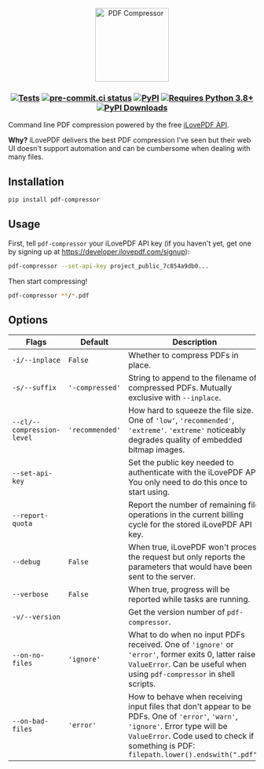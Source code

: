 <p align="center">
  <img src="https://raw.githubusercontent.com/janosh/pdf-compressor/main/assets/pdf-compressor.svg" alt="PDF Compressor" height=150>
</p>

<h3 align="center">

[![Tests](https://github.com/janosh/pdf-compressor/workflows/Tests/badge.svg)](https://github.com/janosh/pdf-compressor/actions)
[![pre-commit.ci status](https://results.pre-commit.ci/badge/github/janosh/pdf-compressor/main.svg)](https://results.pre-commit.ci/latest/github/janosh/pdf-compressor/main)
[![PyPI](https://img.shields.io/pypi/v/pdf-compressor?logo=pypi&logoColor=white)](https://pypi.org/project/pdf-compressor)
[![Requires Python 3.8+](https://img.shields.io/badge/Python-3.8+-blue.svg?logo=python&logoColor=white)](https://python.org/downloads)
[![PyPI Downloads](https://img.shields.io/pypi/dm/pdf-compressor?logo=icloud&logoColor=white)](https://pypistats.org/packages/pdf-compressor)

</h3>

Command line PDF compression powered by the free [iLovePDF API](https://developer.ilovepdf.com).

**Why?** iLovePDF delivers the best PDF compression I've seen but their web UI doesn't support automation and can be cumbersome when dealing with many files.

## Installation

```sh
pip install pdf-compressor
```

## Usage

First, tell `pdf-compressor` your iLovePDF API key (if you haven't yet, get one by signing up at <https://developer.ilovepdf.com/signup>):

```sh
pdf-compressor --set-api-key project_public_7c854a9db0...
```

Then start compressing!

```sh
pdf-compressor **/*.pdf
```

## Options

| Flags                      | Default         | Description                                                                                                                                                                                                                 |
| -------------------------- | --------------- | --------------------------------------------------------------------------------------------------------------------------------------------------------------------------------------------------------------------------- |
| `-i/--inplace`             | `False`         | Whether to compress PDFs in place.                                                                                                                                                                                          |
| `-s/--suffix`              | `'-compressed'` | String to append to the filename of compressed PDFs. Mutually exclusive with `--inplace`.                                                                                                                                   |
| `--cl/--compression-level` | `'recommended'` | How hard to squeeze the file size. One of `'low'`, `'recommended'`, `'extreme'`. `'extreme'` noticeably degrades quality of embedded bitmap images.                                                                         |
| `--set-api-key`            |                 | Set the public key needed to authenticate with the iLovePDF API. You only need to do this once to start using.                                                                                                              |
| `--report-quota`           |                 | Report the number of remaining file operations in the current billing cycle for the stored iLovePDF API key.                                                                                                                |
| `--debug`                  | `False`         | When true, iLovePDF won't process the request but only reports the parameters that would have been sent to the server.                                                                                                      |
| `--verbose`                | `False`         | When true, progress will be reported while tasks are running.                                                                                                                                                               |
| `-v/--version`             |                 | Get the version number of `pdf-compressor`.                                                                                                                                                                                 |
| `--on-no-files`             | `'ignore'`      | What to do when no input PDFs received. One of `'ignore'` or `'error'`, former exits 0, latter raises `ValueError`. Can be useful when using `pdf-compressor` in shell scripts.                                             |
| `--on-bad-files`           | `'error'`       | How to behave when receiving input files that don't appear to be PDFs. One of `'error'`, `'warn'`, `'ignore'`. Error type will be `ValueError`. Code used to check if something is PDF: `filepath.lower().endswith(".pdf")` |
